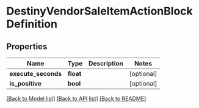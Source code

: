 # DestinyVendorSaleItemActionBlockDefinition

## Properties
Name | Type | Description | Notes
------------ | ------------- | ------------- | -------------
**execute_seconds** | **float** |  | [optional] 
**is_positive** | **bool** |  | [optional] 

[[Back to Model list]](../README.md#documentation-for-models) [[Back to API list]](../README.md#documentation-for-api-endpoints) [[Back to README]](../README.md)


